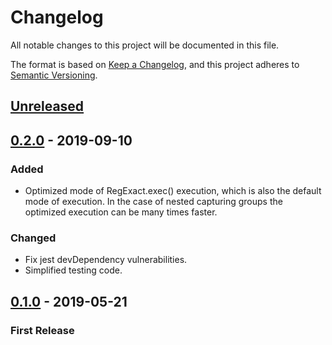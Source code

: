 # Changelog
All notable changes to this project will be documented in this file.

The format is based on [Keep a Changelog](https://keepachangelog.com/en/1.0.0/),
and this project adheres to [Semantic Versioning](https://semver.org/spec/v2.0.0.html).

## [Unreleased]


## [0.2.0] - 2019-09-10
### Added
- Optimized mode of RegExact.exec() execution, which is also the default mode of execution. In the case of nested capturing groups the optimized execution can be many times faster.
### Changed
- Fix jest devDependency vulnerabilities.
- Simplified testing code.

## [0.1.0] - 2019-05-21
### First Release

[Unreleased]: https://github.com/marpri/regexact/compare/v0.1.0...HEAD
[0.2.0]: https://github.com/marpri/regexact/releases/tag/v0.2.0
[0.1.0]: https://github.com/marpri/regexact/releases/tag/v0.1.0

